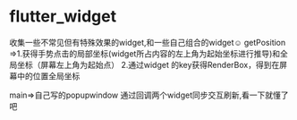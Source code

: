 # flutter_widget
收集一些不常见但有特殊效果的widget,和一些自己组合的widget☺
getPosition =>1.获得手势点击的局部坐标(widget所占内容的左上角为起始坐标进行推导)和全局坐标（屏幕左上角为起始点）
2.通过widget 的key获得RenderBox，得到在屏幕中的位置全局坐标

main=>自己写的popupwindow 通过回调两个widget同步交互刷新,看一下就懂了吧
